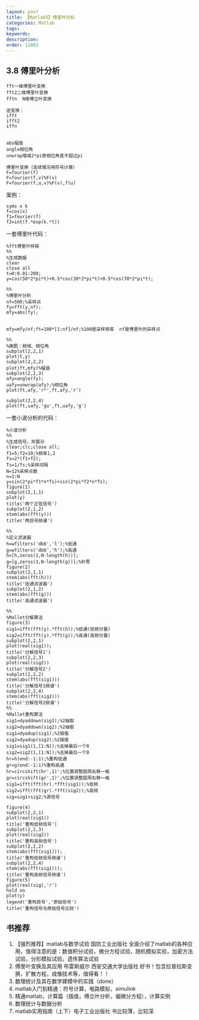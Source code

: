 ```yaml
---
layout: post
title: 【Matlab5】傅里叶分析
categories: Matlab
tags:
keywords:
description:
order: 11003
---
```



## 3.8 傅里叶分析

```
fft一维傅里叶变换
fft2二维傅里叶变换
fftn  N维傅立叶变换

逆变换：
ifft
ifft2
iffn


abs幅值
angle相位角
unwrap增减2*pi使相位角差不超过pi

傅里叶变换（连续情况用符号计算）
F=fourier(f)
F=fourier(f,v)%F(v)
F=fourier(f,u,v)%F(v),f(u)
```

案例：
```
syms x k
f=cos(x)
f1=fourier(f)
f2=int(f.*exp(k.*t))
```


一套傅里叶代码：
```
%fft傅里叶样板
%%
%生成数据
clear
close all
t=0:0.01:200;
y=cos(50*2*pi*t)+0.5*cos(30*2*pi*t)+0.5*cos(70*2*pi*t);

%%
%傅里叶分析
nf=500;%采样点
fy=fft(y,nf);
mfy=abs(fy);


mfy=mfy/nf;ft=100*[1:nf]/nf;%100是采样频率  nf是傅里叶的采样点

%%
%画图：频域、相位角
subplot(2,2,1)
plot(t,y)
subplot(2,2,2)
plot(ft,mfy)%幅值
subplot(2,2,3)
afy=angle(fy);
uafy=unwrap(afy);%相位角
plot(ft,afy,'r*',ft,afy,'r')

subplot(2,2,4)
plot(ft,uafy,'go',ft,uafy,'g')

```

一套小波分析的代码：
```
%小波分析
%%
%生成信号，并展示
clear;clc;close all;
f1=5;f2=10;%频率1,2
fs=2*(f1+f2);
Ts=1/fs;%采样间隔
N=12%采样点数
n=1:N
y=sin(2*pi*f1*n*Ts)+sin(2*pi*f2*n*Ts);
figure(1)
subplot(2,1,1)
plot(y)
title('两个正弦信号')
subplot(2,1,2)
stem(abs(fft(y)))
title('两信号频谱')

%%
%定义滤波器
h=wfilters('db6','l');%低通
g=wfilters('db6','h');%高通
h=[h,zeros(1,N-length(h))];
g=[g,zeros(1,N-length(g))];%补零
figure(2)
subplot(2,1,1)
stem(abs(fft(h)))
title('低通滤波器')
subplot(2,1,2)
stem(abs(fft(g)))
title('高通滤波器')

%%
%Mallet分解算法
figure(3)
sig1=ifft(fft(y).*fft(h));%低通(低频分量)
sig2=ifft(fft(y).*fft(g));%高通(高频分量)
subplot(2,2,1)
plot(real(sig1));
title('分解信号1')
subplot(2,2,3)
plot(real(sig2))
title('分解信号2')
subplot(2,2,2)
stem(abs(fft(sig1)))
title('分解信号1频谱')
subplot(2,2,4)
stem(abs(fft(sig2)))
title('分解信号2频谱')
%%
%Mallet重构算法
sig1=dyaddown(sig1);%2抽取
sig2=dyaddown(sig2);%2抽取
sig1=dyadup(sig1);%2插值
sig2=dyadup(sig2);%2插值
sig1=sig1(1,[1:N]);%去掉最后一个0
sig2=sig2(1,[1:N]);%去掉最后一个0
hr=h(end:-1:1);%重构低通
gr=g(end:-1:1)%重构高通
hr=circshift(hr',1)';%位置调整圆周右移一格
gr=circshift(gr',1)';%位置调整圆周右移一格
sig1=ifft(fft(hr).*fft(sig1));%低频
sig2=ifft(fft(gr).*fft(sig2));%高频
sig=sig1+sig2;%源信号

figure(4)
subplot(2,2,1)
plot(real(sig1))
title('重构低频信号')
subplot(2,2,3)
plot(real(sig2))
title('重构高频信号')
subplot(2,2,2)
stem(abs(fft(sig1)));
title('重构低频信号频谱')
subplot(2,2,4)
stem(abs(fft(sig1)));
title('重构高频信号频谱')
figure(5)
plot(real(sig),'r')
hold on
plot(y)
legend('重构信号','原始信号')
title('重构信号与原始信号比较')
```



## 书推荐

1. 【强烈推荐】matlab与数学试验 国防工业出版社
全面介绍了matlab的各种应用，值得注意的是：数值积分试验，微分方程试验，随机模拟实验，加密方法试验，分形模拟试验，遗传算法试验
2. 傅里叶变换及其应用    布雷斯威尔  西安交通大学出版社      好书！包含拉普拉斯变换，扩散方程，成像技术等，值得看！！
3. 数理统计及其在数学建模中的实践（done）
4. matlab入门到精通：符号计算，电路模拟，simulink
5. 精通matlab，计算篇（插值，傅立叶分析，偏微分方程），计算实例
6. 数理统计与数据分析
7. matlab实用指南（上下）电子工业出版社   书比较薄，比较深
